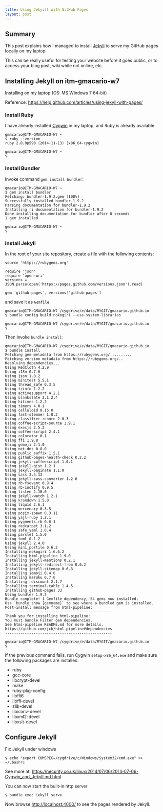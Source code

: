 ```yaml
---
title: Using Jekyill with GitHub Pages
layout: post
---
```


## Summary

<!-- 2015-04-12 11:35 CEST -->

This post explains how I managed to install
[Jekyll](http://jekyllrb.com/) to serve my GitHub pages locally on my laptop.

This can be really useful for testing your website before it goes public,
or to access your blog post, wiki while not online, etc.

## Installing Jekyll on itm-gmacario-w7

Installing on my laptop (OS: MS Windows 7 64-bit)

Reference: https://help.github.com/articles/using-jekyll-with-pages/

### Install Ruby

I have already installed [Cygwin](https://www.cygwin.com/) in my laptop, and Ruby is already available:

```
gmacario@ITM-GMACARIO-W7 ~
$ ruby --version
ruby 2.0.0p598 (2014-11-13) [x86_64-cygwin]

gmacario@ITM-GMACARIO-W7 ~
$
```

### Install Bundler

Invoke command `gem install bundler`:
```
gmacario@ITM-GMACARIO-W7 ~
$ gem install bundler
Fetching: bundler-1.9.2.gem (100%)
Successfully installed bundler-1.9.2
Parsing documentation for bundler-1.9.2
Installing ri documentation for bundler-1.9.2
Done installing documentation for bundler after 8 seconds
1 gem installed

gmacario@ITM-GMACARIO-W7 ~
$
```

### Install Jekyll

In the root of your site repository, create a file with the following contents:
```
source 'https://rubygems.org'

require 'json'
require 'open-uri'
versions = JSON.parse(open('https://pages.github.com/versions.json').read)

gem 'github-pages', versions['github-pages']
```
and save it as `Gemfile`

```
gmacario@ITM-GMACARIO-W7 /cygdrive/e/data/MYGIT/gmacario.github.io
$ bundle config build.nokogiri --use-system-libraries

gmacario@ITM-GMACARIO-W7 /cygdrive/e/data/MYGIT/gmacario.github.io
$
```

Then invoke `bundle install`:
```
gmacario@ITM-GMACARIO-W7 /cygdrive/e/data/MYGIT/gmacario.github.io
$ bundle install
Fetching gem metadata from https://rubygems.org/..........
Fetching version metadata from https://rubygems.org/..
Resolving dependencies...
Using RedCloth 4.2.9
Using i18n 0.7.0
Using json 1.8.2
Using minitest 5.5.1
Using thread_safe 0.3.5
Using tzinfo 1.2.2
Using activesupport 4.2.1
Using blankslate 2.1.2.4
Using hitimes 1.2.2
Using timers 4.0.1
Using celluloid 0.16.0
Using fast-stemmer 1.0.2
Using classifier-reborn 2.0.3
Using coffee-script-source 1.9.1
Using execjs 2.5.2
Using coffee-script 2.4.1
Using colorator 0.1
Using ffi 1.9.8
Using gemoji 2.1.0
Using net-dns 0.8.0
Using public_suffix 1.5.1
Using github-pages-health-check 0.2.2
Using jekyll-coffeescript 1.0.1
Using jekyll-gist 1.2.1
Using jekyll-paginate 1.1.0
Using sass 3.4.13
Using jekyll-sass-converter 1.2.0
Using rb-fsevent 0.9.4
Using rb-inotify 0.9.5
Using listen 2.10.0
Using jekyll-watch 1.2.1
Using kramdown 1.5.0
Using liquid 2.6.1
Using mercenary 0.3.5
Using posix-spawn 0.3.11
Using yajl-ruby 1.2.1
Using pygments.rb 0.6.1
Using redcarpet 3.1.2
Using safe_yaml 1.0.4
Using parslet 1.5.0
Using toml 0.1.2
Using jekyll 2.4.0
Using mini_portile 0.6.2
Installing nokogiri 1.6.6.2
Installing html-pipeline 1.9.0
Installing jekyll-mentions 0.2.1
Installing jekyll-redirect-from 0.6.2
Installing jekyll-sitemap 0.6.3
Installing jemoji 0.4.0
Installing maruku 0.7.0
Installing rdiscount 2.1.7
Installing terminal-table 1.4.5
Installing github-pages 33
Using bundler 1.9.2
Bundle complete! 1 Gemfile dependency, 54 gems now installed.
Use `bundle show [gemname]` to see where a bundled gem is installed.
Post-install message from html-pipeline:
-------------------------------------------------
Thank you for installing html-pipeline!
You must bundle Filter gem dependencies.
See html-pipeline README.md for more details.
https://github.com/jch/html-pipeline#dependencies
-------------------------------------------------

gmacario@ITM-GMACARIO-W7 /cygdrive/e/data/MYGIT/gmacario.github.io
$
```

If the previous command fails, run Cygwin `setup-x86_64.exe` and make sure the following packages are installed:

* ruby
* gcc-core
* libcrypt-devel
* make
* ruby-pkg-config
* libffi6
* libffi-devel
* zlib-devel
* libiconv-devel
* libxml2-devel
* libxslt-devel

## Configure Jekyll

Fix Jekyll under windows

    $ echo "export COMSPEC=/cygdrive/c/Windows/System32/cmd.exe" >> ~/.bashrc

See more at: https://necurity.co.uk/linux/2014/07/06/2014-07-06-Cygwin_and_Jekyll.md.html

You can now start the built-in http server

    $ bundle exec jekyll serve

Now browse <http://localhost:4000/> to see the pages rendered by Jekyll.

<!-- EOF -->
